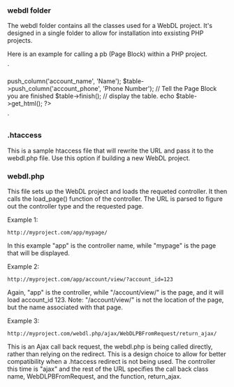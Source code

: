 ### webdl folder

The webdl folder contains all the classes used for a WebDL project.  It's designed in a single folder to 
allow for installation into exsisting PHP projects.

Here is an example for calling a pb (Page Block) within a PHP project.

`
<?php
    // Tell WebDL where it's been installed.
    define('WEBDL_ABSPATH', dirname(__FILE__).'/');
    // Call the init.php file.
    require_once(WEBDL_ABSPATH.'/webdl/setup/init.php');
    
    // Create a Table Page Block with the name "my_table"
    $table = new WebDLPBFromRequestTable('my_table');
    // add some coluumns 
    $table->push_column('account_name', 'Name');
    $table->push_column('account_phone', 'Phone Number');
    // Tell the Page Block you are finished
    $table->finish();
    
    // display the table.
    echo $table->get_html();
?>
`

### .htaccess

This is a sample htaccess file that will rewrite the URL and pass it to the webdl.php file.  Use this option if building a
new WebDL project.

### webdl.php

This file sets up the WebDL project and loads the requeted controller.  It then calls the load_page() function
of the controller.  The URL is parsed to figure out the controller type and the requested page.

Example 1:

`http://myproject.com/app/mypage/`

In this example "app" is the controller name, while "mypage" is the page that will be displayed.

Example 2:

`http://myproject.com/app/account/view/?account_id=123`

Again, "app" is the controller, while "/account/view/" is the page, and it will load account_id 123.  Note: "/account/view/"
is not the location of the page, but the name associated with that page.

Example 3:

`http://myproject.com/webdl.php/ajax/WebDLPBFromRequest/return_ajax/`

This is an Ajax call back request, the webdl.php is being called directly, rather than relying on the redirect.  This is 
a design choice to allow for better compatibility when a .htaccess redirect is not being used. The controller this time is 
"ajax" and the rest of the URL specifies the call back class name, WebDLPBFromRequest, and the function, return_ajax. 


